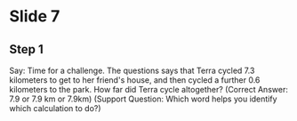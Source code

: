 # Slide 7

## Step 1

Say: Time for a challenge. The questions says that Terra cycled 7.3 kilometers to get to her friend's house, and then cycled a further 0.6 kilometers to the park. How far did Terra cycle altogether? (Correct Answer: 7.9 or 7.9 km or 7.9km) (Support Question: Which word helps you identify which calculation to do?)
